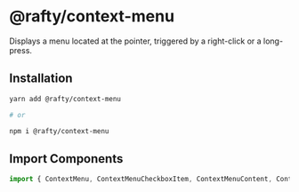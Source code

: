 # @rafty/context-menu

Displays a menu located at the pointer, triggered by a right-click or a long-press.

## Installation

```sh
yarn add @rafty/context-menu

# or

npm i @rafty/context-menu
```

## Import Components

```jsx
import { ContextMenu, ContextMenuCheckboxItem, ContextMenuContent, ContextMenuItem, ContextMenuLabel, ContextMenuRadioGroup, ContextMenuRadioItem, ContextMenuSeparator, ContextMenuSub, ContextMenuSubContent, ContextMenuSubTrigger, ContextMenuTrigger } from "@rafty/context-menu";
```
